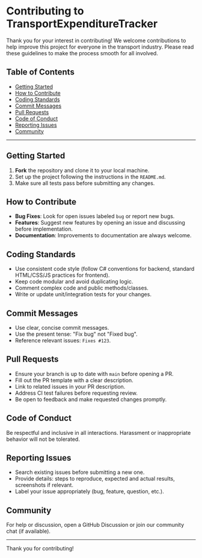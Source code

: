 # Contributing to TransportExpenditureTracker

Thank you for your interest in contributing! We welcome contributions to help improve this project for everyone in the transport industry. Please read these guidelines to make the process smooth for all involved.

## Table of Contents

- [Getting Started](#getting-started)
- [How to Contribute](#how-to-contribute)
- [Coding Standards](#coding-standards)
- [Commit Messages](#commit-messages)
- [Pull Requests](#pull-requests)
- [Code of Conduct](#code-of-conduct)
- [Reporting Issues](#reporting-issues)
- [Community](#community)

---

## Getting Started

1. **Fork** the repository and clone it to your local machine.
2. Set up the project following the instructions in the `README.md`.
3. Make sure all tests pass before submitting any changes.

## How to Contribute

- **Bug Fixes**: Look for open issues labeled `bug` or report new bugs.
- **Features**: Suggest new features by opening an issue and discussing before implementation.
- **Documentation**: Improvements to documentation are always welcome.

## Coding Standards

- Use consistent code style (follow C# conventions for backend, standard HTML/CSS/JS practices for frontend).
- Keep code modular and avoid duplicating logic.
- Comment complex code and public methods/classes.
- Write or update unit/integration tests for your changes.

## Commit Messages

- Use clear, concise commit messages.
- Use the present tense: "Fix bug" not "Fixed bug".
- Reference relevant issues: `Fixes #123`.

## Pull Requests

- Ensure your branch is up to date with `main` before opening a PR.
- Fill out the PR template with a clear description.
- Link to related issues in your PR description.
- Address CI test failures before requesting review.
- Be open to feedback and make requested changes promptly.

## Code of Conduct

Be respectful and inclusive in all interactions. Harassment or inappropriate behavior will not be tolerated.

## Reporting Issues

- Search existing issues before submitting a new one.
- Provide details: steps to reproduce, expected and actual results, screenshots if relevant.
- Label your issue appropriately (bug, feature, question, etc.).

## Community

For help or discussion, open a GitHub Discussion or join our community chat (if available).

---

Thank you for contributing!